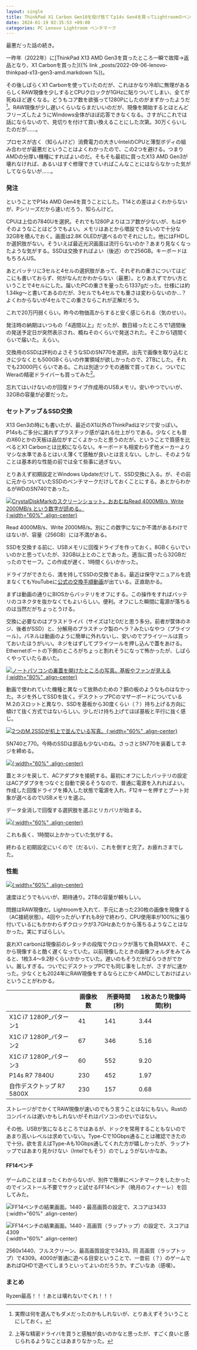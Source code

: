 ```yaml
---
layout: single
title: ThinkPad X1 Carbon Gen10を投げ捨ててp14s Gen4を買ってLightroomのベンチをした話
date: 2024-01-19 02:35:53 +09:00
categories: PC Lenovo Lightroom ベンチマーク
---
```


最悪だった話の続き。

一昨年（2022年）に[ThinkPad X13 AMD Gen3を買ったところ一瞬で故障→返品となり、X1 Carbonを買った]({% link _posts/2022-09-06-lenovo-thinkpad-x13-gen3-amd.markdown %})。

その後しばらくX1 Carbonを使っていたのだが、これはかなり冷却に無理があるらしくRAW現像を少しするとCPUクロックが1GHzに貼りついてしまい、全てが死ぬほど遅くなる。どうもコア数を欲張って1280Pにしたのがまずかったようだ[^1]。RAW現像が少し遅いくらいならまだいいのだが、現像を開始するとほとんどフリーズしたようにWindows全体がほぼ応答できなくなる。さすがにこれでは話にならないので、見切りを付けて買い換えることにした次第。30万くらいしたのだが……。

プロセスが古く（知らんけど）消費電力の大きいIntelのCPUと薄型ボディの組み合わせが最悪だということはよくわかったので、この2つを避ける。つまりAMDの分厚い機種にすればよいのだ。そもそも最初に買ったX13 AMD Gen3が壊れなければ、あるいはすぐ修理できていればこんなことにはならなかった気がしてならないが……。

### 発注

ということでP14s AMD Gen4を買うことにした。T14との差はよくわからないが、Pシリーズだから速いだろう、知らんけど。

CPUは上位の7840Uを選択。それでも1280Pよりはコア数が少ないが、もはやそのようなことはどうでもよい。メモリはあとから増設できないので十分な32GBを積んでおく。画面は2.8K OLEDが選べるのでそれにした。他にはFHDしか選択肢がない。そういえば最近光沢画面は流行らないのか？あまり見なくなったような気がする。SSDは交換すればよい（後述）ので256GB。キーボードはもちろんUS。

あとバッテリに3セルと4セルの選択肢があって、それぞれの重さについてはどこにも書いておらず、何がなんだかわからない（最悪）。とりあえずでかい方ということで4セルにした。届いたPCの重さを量ったら1337gだった。仕様には約1.34kg～と書いてあるのだが、3セルでも4セルでも重さは変わらないのか…？よくわからないが4セルでこの重さならこれが正解だろう。

これで20万円弱くらい。昨今の物価高からすると安く感じられる（気のせい）。

発注時の納期はいつもの「4週間以上」だったが、数日経ったところで1週間後の発送予定日が突然表示され、概ねそのくらいで発送された。そこから1週間くらいで届いた。えらい。

交換用のSSDは評判のよさそうなSDのSN770を選択。出先で画像を取り込むときに少なくとも500GBくらいの作業領域が欲しかったので、2TBにした。それでも23000円くらいである。これは別途ツクモの通販で買っておく。ついでにWeraの精密ドライバーも買ってみた[^2]。

忘れてはいけないのが回復ドライブ作成用のUSBメモリ。安いやつでいいが、32GBの容量が必要だった。

### セットアップ＆SSD交換

X13 Gen3の時にも書いたが、最近のX1以外のThinkPadはマジで安っぽい。P14sもご多分に漏れずプラスチック感が溢れる仕上がりである。少なくとも昔のX60とかの天板は品位がすごくよかったと思うのだが。ということで質感を比べるとX1 Carbonとは比較にならない。キーボードも相変わらず他メーカーよりマシな水準であるとはいえ薄くて感触が良いとは言えない。しかし、そのようなことは基本的な性能の前では全て些事に過ぎない。

とりあえず初期設定とWindows Updateだけして、SSD交換に入る。が、その前に元からついていたSSDのベンチマークだけしておくことにする。あとからわかるがWDのSN740であった。

[![CrystalDiskMarkのスクリーンショット。おおむねRead 4000MB/s, Write 2000MB/s という数字が読める。](/assets/images/posts/thinkpad_p14s/crystaldiskmark_thinkpad_p14s_with_default_ssd.webp){:width="60%" .align-center} ](/assets/images/posts/thinkpad_p14s/crystaldiskmark_thinkpad_p14s_with_default_ssd.webp)

Read 4000MB/s、Write 2000MB/s。別にこの数字になにか不満があるわけではないが、容量（256GB）には不満がある。

SSDを交換する前に、USBメモリに回復ドライブを作っておく。8GBくらいでいいのかと思っていたが、32GB以上とのことであった。適当に買ったら32GBだったのでセーフ。この作成が遅く、1時間くらいかかった。

ドライブができたら、満を持してSSDの交換である。最近は保守マニュアルを読まなくてもYouTubeに[公式の交換手順動画](https://www.youtube.com/watch?v=8sm1ScVUHqY)が出ている。正直助かる。

まずは動画の通りにBIOSからバッテリをオフにする。この操作をすればバッテリのコネクタを抜かなくてもよいらしい。便利。オフにした瞬間に電源が落ちるのは当然だがちょっとうける。

交換に必要なのはプラスドライバ（サイズは1と0だと思う多分。前者が筐体のネジ、後者がSSD）と、分解用のプラスチック製のヘラ？みたいなやつ（プライツール）。パネルは動画のように簡単に外れないし、安いのでプライツールは買っておいたほうがいい。ネジをはずしてプライツールを押し込んで蓋をあける。Ethernetポートの下側のところがちょっと割れそうになって怖かったが、しばらくやっていたらあいた。

[![ノートパソコンの裏蓋を開けたところの写真。基板やファンが見える](/assets/images/posts/thinkpad_p14s/thinkpad-1.webp){:width="80%" .align-center} ](/assets/images/posts/thinkpad_p14s/thinkpad-1.webp)

動画で使われていた機種と異なって放熱のための？銅の板のようなものはなかった。ネジを外してSSDを抜く。デスクトップPCのマザーボードについているM.2のスロットと異なり、SSDを基板から30度くらい（？）持ち上げる方向に傾けて抜く方式ではないらしい。少しだけ持ち上げてほぼ基板と平行に抜く感じ。

[![2つのM.2SSDが机上で並んでいる写真。](/assets/images/posts/thinkpad_p14s/thinkpad-2.webp){:width="60%" .align-center} ](/assets/images/posts/thinkpad_p14s/thinkpad-2.webp)

SN740と770。今時のSSDは部品も少ないのね。さっさとSN770を装着してネジを締める。

[![](/assets/images/posts/thinkpad_p14s/thinkpad-3.webp){:width="60%" .align-center} ](/assets/images/posts/thinkpad_p14s/thinkpad-3.webp)

蓋とネジを戻して、ACアダプタを接続する。最初にオフにしたバッテリの設定はACアダプタをつなぐと自動で戻るそうなので、普通に電源を入れればよい。作成した回復ドライブを挿入した状態で電源を入れ、F12キーを押すとブート対象が選べるのでUSBメモリを選ぶ。

データ全消しで回復する選択肢を選ぶとリカバリが始まる。

[![](/assets/images/posts/thinkpad_p14s/thinkpad-4.webp){:width="60%" .align-center} ](/assets/images/posts/thinkpad_p14s/thinkpad-4.webp)

これも長く、1時間以上かかっていた気がする。

終わると初期設定にいくので（だるい）、これを倒すと完了。お疲れさまでした。



### 性能

[![](/assets/images/posts/thinkpad_p14s/crystaldiskmark_thinkpad_p14s_with_2TB_SN770.webp){:width="60%" .align-center} ](/assets/images/posts/thinkpad_p14s/crystaldiskmark_thinkpad_p14s_with_2TB_SN770.webp)

速度はどうでもいいが、期待通り。2TBの容量が頼もしい。

問題はRAW現像だ。Lightroomを入れて、手元にあった230枚の画像を現像する（AC接続状態）。4回やったがいずれも8分で終わり、CPU使用率が100%に張り付いているにもかかわらずクロックが3.7GHzあたりから落ちるようなことはなかった。実にすばらしい。

哀れX1 carbonは現像前のレタッチの段階でクロックが落ちて負荷MAXで、そこから現像すると酷く遅くなっていた。以前現像したときの画像フォルダをみてみると、1枚3.4～9.2秒くらいかかっていた。遅いのもそうだがばらつきがでかい。厳しすぎる。ついでにデスクトップPCでも同じ事をしたが、さすがに速かった。少なくとも2024年にRAW現像をするならとにかくAMDにしておけばよいということがわかる。

|                    | 画像枚数 | 所要時間[秒] | 1枚あたり現像時間[秒] |
| ------------------ | ---- | ------- | ------------ |
| X1C i7 1280P_パターン1 | 41   | 141  | 3.44         |
| X1C i7 1280P_パターン2 | 67   | 346  | 5.16         |
| X1C i7 1280P_パターン3 | 60   | 552  | 9.20         |
| P14s R7 7840U      | 230  | 452  | 1.97         |
| 自作デスクトップ R7 5800X  | 230  | 157  | 0.68         |

ストレージがでかくてRAW現像が速いのでもう言うことはなにもない。Rustのコンパイルは遅いかもしれないがそれはパソコンのせいではない。

その他、USBが気になるところではあるが、ドックを常用することもないのであまり高いレベルは求めていない。Type-Cで10Gbps通ることは確認できたので十分。欲を言えばType-Aも10Gbps通してくれた方が嬉しかったが、ラップトップではあまり見かけない（Intelでもそう）のでしょうがないかなあ。

#### FF14ベンチ

ゲームのことはまったくわからないが、別件で簡単にベンチマークをしたかったのでインストール不要でサクッと試せるFF14ベンチ（暁月のフィナーレ）を回してみた。

![FF14ベンチの結果画面。1440・最高画質の設定で、スコアは3433](/assets/images/posts/thinkpad_p14s/ff14_bench_1440_maiximum_thinkpadP14s.webp){:width="60%" .align-center}

![FF14ベンチの結果画面。1440・高画質（ラップトップ）の設定で、スコアは4309](/assets/images/posts/thinkpad_p14s/ff14_bench_1440_High_laptop_thinkpadP14s.webp){:width="60%" .align-center}

2560x1440、フルスクリーン、最高画質設定で3433。同 高画質（ラップトップ）で4309。4000が普通に遊べる目安ということで、一昔前（？）のゲームであればQHDで遊べてしまうといってよいのだろうか。すごいなあ（感嘆）。

### まとめ

Ryzen最高！！！あとは壊れないでくれ！！！

[^1]: 実際は何を選んでもダメだったのかもしれないが、とりあえずそういうことにしておく。
[^2]: 上等な精密ドライバを買うと感触が良いのかなと思ったが、すごく良いと感じられるようなことはあまりなかった。